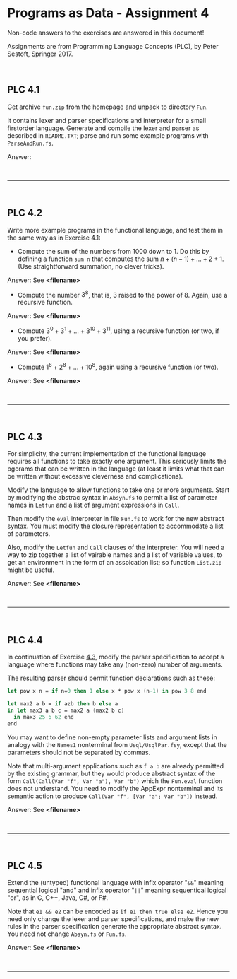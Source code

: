 # Programs as Data - Assignment 4

Non-code answers to the exercises are answered in this document!

Assignments are from Programming Language Concepts (PLC), by Peter Sestoft, Springer 2017.

</br>

## PLC 4.1

Get archive `fun.zip` from the homepage and unpack to directory `Fun`.

It contains lexer and parser specifications and interpreter for a small firstorder language. Generate and compile the lexer and parser as described in `README.TXT`; parse and run some example programs with `ParseAndRun.fs`.

Answer:

</br>

---

</br>

## PLC 4.2

Write more example programs in the functional language, and test them in the same way as in Exercise 4.1:

- Compute the sum of the numbers from 1000 down to 1. Do this by defining a function `sum n` that computes the sum $n+(n-1)+...+2+1$. (Use straightforward summation, no clever tricks).

Answer: See **\<filename\>**

- Compute the number $3^8$, that is, 3 raised to the power of 8. Again, use a recursive function.

Answer: See **\<filename\>**

- Compute $3^0+3^1+...+3^{10}+3^{11}$, using a recursive function (or two, if you prefer).

Answer: See **\<filename\>**

- Compute $1^8+2^8+...+10^8$, again using a recursive function (or two).

Answer: See **\<filename\>**

</br>

---

</br>

## PLC 4.3

For simplicity, the current implementation of the functional language requires all functions to take exactly one argument. This seriously limits the pgorams that can be written in the language (at least it limits what that can be written without excessive cleverness and complications).

Modify the language to allow functions to take one or more arguments. Start by modifying the abstrac syntax in `Absyn.fs` to permit a list of parameter names in `Letfun` and a list of argument expressions in `Call`.

Then modify the `eval` interpreter in file `Fun.fs` to work for the new abstract syntax. You must modify the closure representation to accommodate a list of parameters.

Also, modify the `Letfun` and `Call` clauses of the interpreter. You will need  a way to zip together a list of vairable names and a list of variable values, to get an environment in the form of an assoication list; so function `List.zip` might be useful.

Answer: See **\<filename\>**

</br>

---

</br>

## PLC 4.4

In continuation of Exercise [4.3](#plc-43), modify the parser specification to accept a language where functions may take any (non-zero) number of arguments.

The resulting parser should permit function declarations such as these:

```fsharp
let pow x n = if n=0 then 1 else x * pow x (n-1) in pow 3 8 end

let max2 a b = if azb then b else a 
in let max3 a b c = max2 a (max2 b c) 
  in max3 25 6 62 end 
end
```

You may want to define non-empty parameter lists and argument lists in analogy with the `Names1` nonterminal from `Usql/UsqlPar.fsy`, except that the parameters should not be separated by commas.

Note that multi-argument applications such as `f a b` are already permitted by the existing grammar, but they would produce abstract syntax of the form `Call(Call(Var "f", Var "a"), Var "b")` which the `Fun.eval` function does not understand. You need to modify the AppExpr nonterminal and its semantic action to produce `Call(Var "f", [Var "a"; Var "b"])` instead.

Answer: See **\<filename\>**

</br>

---

</br>

## PLC 4.5

Extend the (untyped) functional language with infix operator "`&&`" meaning sequential logical "and" and infix operator "`||`" meaning sequentical logical "or", as in C, C++, Java, C#, or F#.

Note that `e1 && e2` can be encoded as `if e1 then true else e2`. Hence you need only change the lexer and parser specifications, and make the new rules in the parser specification generate the appropriate abstract syntax. You need not change `Absyn.fs` or `Fun.fs`.

Answer: See **\<filename\>**

</br>

---

